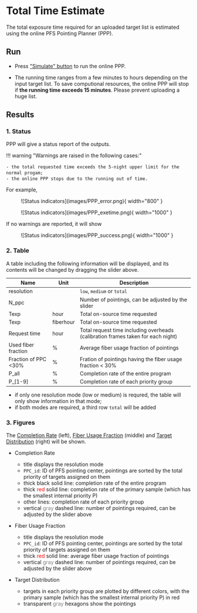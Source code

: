 # Total Time Estimate

The total exposure time required for an uploaded target list is estimated using the online PFS Pointing Planner (PPP).

## Run

- Press <u>"Simulate" button</u> to run the online PPP.

- The running time ranges from a few minutes to hours depending on the input target list. To save computional resources, the online PPP will stop if <b>the running time exceeds 15 minutes</b>. Please prevent uploading a huge list.

## Results

### 1. Status

PPP will give a status report of the outputs.

!!! warning "Warnings are raised in the following cases:"

    - the total requested time exceeds the 5-night upper limit for the normal progam;
    - the online PPP stops due to the running out of time.

For example, 

<figure markdown>
  ![Status indicators](images/PPP_error.png){ width="800" }
  <!-- <figcaption>Status indicators</figcaption> -->
</figure>

<figure markdown>
  ![Status indicators](images/PPP_exetime.png){ width="1000" }
  <!-- <figcaption>Status indicators</figcaption> -->
</figure>

If no warnings are reported, it will show 
<figure markdown>
  ![Status indicators](images/PPP_success.png){ width="1000" }
  <!-- <figcaption>Status indicators</figcaption> -->
</figure>

### 2. Table

A table including the following information will be displayed, and its contents will be changed by dragging the slider above.

| Name                  |  Unit     | Description                                                                                        |
|-----------------------|-----------|----------------------------------------------------------------------------------------------------|
| resolution            |           | `low`, `medium` or `total`                                                                         |
| N_ppc                 |           | Number of pointings, can be adjusted by the slider                                                 |
| Texp                  | hour      | Total on-source time requested                                                                     |
| Texp                  | fiberhour | Total on-source time requested                                                                     |
| Request time         | hour      | Total request time including overheads (calibration frames taken for each night)                   |
| Used fiber fraction   |  %        | Average fiber usage fraction of pointings                                                          |
| Fraction of PPC <30%  |  %        | Fration of pointings having the fiber usage fraction < 30%                                         |
| P_all                 |  %        | Completion rate of the entire program                                                              |
| P_[1-9]               |  %        | Completion rate of each priority group                                                             |

- if only one resolution mode (low or medium) is requred, the table will only show information in that mode;
- if both modes are required, a third row `total` will be added

### 3. Figures

The <u>Completion Rate</u> (left), <u>Fiber Usage Fraction</u> (middle) and <u>Target Distribution</u> (right) will be shown.

- Completion Rate
    - title displays the resolution mode 
    - `PPC_id`: ID of PFS pointing center, pointings are sorted by the total priority of targets assigned on them
    - thick black solid line: completion rate of the entire program 
    - thick <span style="color: red;">red</span> solid line: completion rate of the primary sample (which has the smallest internal priority P) 
    - other lines: completion rate of each priority group   
    - vertical <span style="color: grey;">gray</span> dashed line: number of pointings required, can be adjusted by the slider above

- Fiber Usage Fraction
    - title displays the resolution mode 
    - `PPC_id`: ID of PFS pointing center, pointings are sorted by the total priority of targets assigned on them
    - thick <span style="color: red;">red</span> solid line: average fiber usage fraction of pointings  
    - vertical <span style="color: grey;">gray</span> dashed line: number of pointings required, can be adjusted by the slider above

- Target Distribution
    - targets in each priority group are plotted by different colors, with the primary sample (which has the smallest internal priority P) in red
    - transparent <span style="color: grey;">gray</span> hexagons show the pointings 
